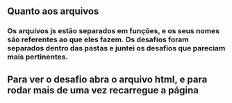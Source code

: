 ## Quanto aos arquivos

### Os arquivos js estão separados em funções, e os seus nomes são referentes ao que eles fazem. Os desafios foram separados dentro das pastas e juntei os desafios que pareciam mais pertinentes.

## Para ver o desafio abra o arquivo html, e para rodar mais de uma vez recarregue a página
